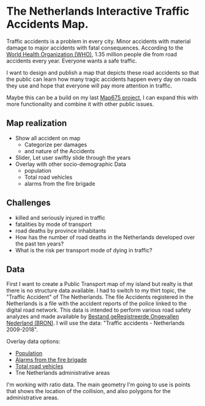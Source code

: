 # The Netherlands Interactive Traffic Accidents Map.

Traffic accidents is a problem in every city. Minor accidents with material damage to major accidents with fatal consequences. According to the [World Health Organization (WHO)](https://www.who.int/news-room/fact-sheets/detail/road-traffic-injuries), 1.35 million people die from road accidents every year. Everyone wants a safe traffic.

I want to design and publish a map that depicts these road accidents so that the public can learn how many tragic accidents happen every day on roads they use and hope that everyone will pay more attention in traffic.

Maybe this can be a build on my last [Map675 project](https://efsa223.github.io/Vehicle_Crashes/), I can expand this with more functionality and combine it with other public issues.

## Map realization
- Show all accident on map
  - Categorize per damages
  - and nature of the Accidents
- Slider, Let user swiftly slide through the years
- Overlay with other socio-demographic Data
  - population
  - Total road vehicles
  - alarms from the fire brigade

## Challenges
  - killed and seriously injured in traffic
  - fatalities by mode of transport
  - road deaths by province inhabitants
  - How has the number of road deaths in the Netherlands developed over the past ten years?
  - What is the risk per transport mode of dying in traffic?

## Data
First I want to create a Public Transport map of my island but realty is that there is no structure data available.
I had to switch to my thirt topic, the "Traffic Accident" of The Netherlands.
The file Accidents registered in the Netherlands is a file with the accident reports of the police linked to the digital road network. This data is intended to perform various road safety analyzes and made available by [Bestand geRegistreerde Ongevallen Nederland (BRON)](http://www.nationaalgeoregister.nl/geonetwork/srv/dut/catalog.search#/metadata/4gqrs90k-vobr-5t59-x726-4x2unrs1vawz). I will use the data: "Traffic accidents - Netherlands 2009-2018".

Overlay data options:
- [Population](https://opendata.cbs.nl/statline/#/CBS/nl/dataset/70072ned/table?ts=1584238008129)
- [Alarms from the fire brigade](https://opendata.cbs.nl/statline/#/CBS/nl/dataset/83122NED/table?ts=1584324297118)
- [Total road vehicles](https://opendata.cbs.nl/statline/#/CBS/nl/dataset/7374hvv/table?fromstatweb)
- Tne Netherlands administrative areas

I'm working with ratio data.
The main geometry I'm going to use is points that shows the location of the collision, and also polygons for the administrative areas.
